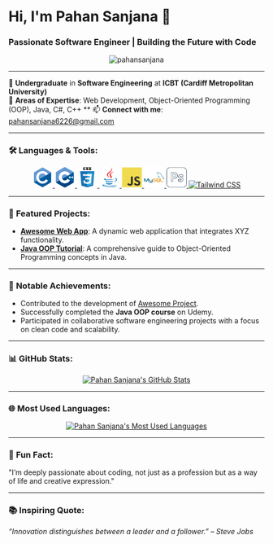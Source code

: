 # Hi, I'm Pahan Sanjana 👋  
### Passionate Software Engineer | Building the Future with Code

<p align="center"> 
  <img src="https://komarev.com/ghpvc/?username=pahansanjana&label=Profile%20views&color=0e75b6&style=flat" alt="pahansanjana" />
</p>

---

🔹 **Undergraduate** in **Software Engineering** at **ICBT (Cardiff Metropolitan University)**  
💬 **Areas of Expertise**: Web Development, Object-Oriented Programming (OOP), Java, C#, C++ ** 
📫 **Connect with me**: [pahansanjana6226@gmail.com](mailto:pahansanjana6226@gmail.com)

---

### 🛠️ **Languages & Tools**:
<p align="center">
  <a href="https://www.cprogramming.com/" target="_blank">
    <img src="https://raw.githubusercontent.com/devicons/devicon/master/icons/c/c-original.svg" alt="C" width="40" height="40"/>
  </a>
  <a href="https://www.w3schools.com/cpp/" target="_blank">
    <img src="https://raw.githubusercontent.com/devicons/devicon/master/icons/cplusplus/cplusplus-original.svg" alt="C++" width="40" height="40"/>
  </a>
  <a href="https://www.w3schools.com/css/" target="_blank">
    <img src="https://raw.githubusercontent.com/devicons/devicon/master/icons/css3/css3-original-wordmark.svg" alt="CSS3" width="40" height="40"/>
  </a>
  <a href="https://www.java.com" target="_blank">
    <img src="https://raw.githubusercontent.com/devicons/devicon/master/icons/java/java-original.svg" alt="Java" width="40" height="40"/>
  </a>
  <a href="https://developer.mozilla.org/en-US/docs/Web/JavaScript" target="_blank">
    <img src="https://raw.githubusercontent.com/devicons/devicon/master/icons/javascript/javascript-original.svg" alt="JavaScript" width="40" height="40"/>
  </a>
  <a href="https://www.mysql.com/" target="_blank">
    <img src="https://raw.githubusercontent.com/devicons/devicon/master/icons/mysql/mysql-original-wordmark.svg" alt="MySQL" width="40" height="40"/>
  </a>
  <a href="https://www.photoshop.com/en" target="_blank">
    <img src="https://raw.githubusercontent.com/devicons/devicon/master/icons/photoshop/photoshop-line.svg" alt="Photoshop" width="40" height="40"/>
  </a>
  <a href="https://tailwindcss.com/" target="_blank">
    <img src="https://www.vectorlogo.zone/logos/tailwindcss/tailwindcss-icon.svg" alt="Tailwind CSS" width="40" height="40"/>
  </a>
</p>

---

### 📌 **Featured Projects**:
- [**Awesome Web App**](https://github.com/pahansanjana/awesome-web-app): A dynamic web application that integrates XYZ functionality.
- [**Java OOP Tutorial**](https://github.com/pahansanjana/java-oop-tutorial): A comprehensive guide to Object-Oriented Programming concepts in Java.

---

### 🌟 **Notable Achievements**:
- Contributed to the development of [Awesome Project](https://github.com/awesome/project).
- Successfully completed the **Java OOP course** on Udemy.
- Participated in collaborative software engineering projects with a focus on clean code and scalability.

---

### 📊 **GitHub Stats**:
<p align="center">
  <a href="https://github.com/anuraghazra/github-readme-stats">
    <img src="https://github-readme-stats.vercel.app/api?username=pahansanjana&show_icons=true&theme=radical&cache_seconds=86400" alt="Pahan Sanjana's GitHub Stats" />
  </a>
</p>

---

### 🌐 **Most Used Languages**:
<p align="center">
  <a href="https://github.com/anuraghazra/github-readme-stats">
    <img src="https://github-readme-stats.vercel.app/api/top-langs/?username=pahansanjana&layout=compact&theme=radical&cache_seconds=86400" alt="Pahan Sanjana's Most Used Languages" />
  </a>
</p>

---

### 💬 **Fun Fact**:
"I’m deeply passionate about coding, not just as a profession but as a way of life and creative expression."

---

### 📚 **Inspiring Quote**:
*“Innovation distinguishes between a leader and a follower.” – Steve Jobs*
